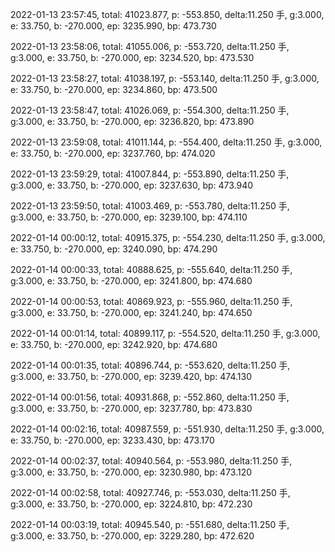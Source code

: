 2022-01-13 23:57:45, total: 41023.877, p: -553.850, delta:11.250 手, g:3.000, e: 33.750, b: -270.000, ep: 3235.990, bp: 473.730

2022-01-13 23:58:06, total: 41055.006, p: -553.720, delta:11.250 手, g:3.000, e: 33.750, b: -270.000, ep: 3234.520, bp: 473.530

2022-01-13 23:58:27, total: 41038.197, p: -553.140, delta:11.250 手, g:3.000, e: 33.750, b: -270.000, ep: 3234.860, bp: 473.500

2022-01-13 23:58:47, total: 41026.069, p: -554.300, delta:11.250 手, g:3.000, e: 33.750, b: -270.000, ep: 3236.820, bp: 473.890

2022-01-13 23:59:08, total: 41011.144, p: -554.400, delta:11.250 手, g:3.000, e: 33.750, b: -270.000, ep: 3237.760, bp: 474.020

2022-01-13 23:59:29, total: 41007.844, p: -553.890, delta:11.250 手, g:3.000, e: 33.750, b: -270.000, ep: 3237.630, bp: 473.940

2022-01-13 23:59:50, total: 41003.469, p: -553.780, delta:11.250 手, g:3.000, e: 33.750, b: -270.000, ep: 3239.100, bp: 474.110

2022-01-14 00:00:12, total: 40915.375, p: -554.230, delta:11.250 手, g:3.000, e: 33.750, b: -270.000, ep: 3240.090, bp: 474.290

2022-01-14 00:00:33, total: 40888.625, p: -555.640, delta:11.250 手, g:3.000, e: 33.750, b: -270.000, ep: 3241.800, bp: 474.680

2022-01-14 00:00:53, total: 40869.923, p: -555.960, delta:11.250 手, g:3.000, e: 33.750, b: -270.000, ep: 3241.240, bp: 474.650

2022-01-14 00:01:14, total: 40899.117, p: -554.520, delta:11.250 手, g:3.000, e: 33.750, b: -270.000, ep: 3242.920, bp: 474.680

2022-01-14 00:01:35, total: 40896.744, p: -553.620, delta:11.250 手, g:3.000, e: 33.750, b: -270.000, ep: 3239.420, bp: 474.130

2022-01-14 00:01:56, total: 40931.868, p: -552.860, delta:11.250 手, g:3.000, e: 33.750, b: -270.000, ep: 3237.780, bp: 473.830

2022-01-14 00:02:16, total: 40987.559, p: -551.930, delta:11.250 手, g:3.000, e: 33.750, b: -270.000, ep: 3233.430, bp: 473.170

2022-01-14 00:02:37, total: 40940.564, p: -553.980, delta:11.250 手, g:3.000, e: 33.750, b: -270.000, ep: 3230.980, bp: 473.120

2022-01-14 00:02:58, total: 40927.746, p: -553.030, delta:11.250 手, g:3.000, e: 33.750, b: -270.000, ep: 3224.810, bp: 472.230

2022-01-14 00:03:19, total: 40945.540, p: -551.680, delta:11.250 手, g:3.000, e: 33.750, b: -270.000, ep: 3229.280, bp: 472.620
